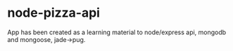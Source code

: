 # node-pizza-api

App has been created as a learning material to node/express api, mongodb and mongoose, jade->pug. 
